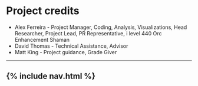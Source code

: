 # Project credits

* Alex Ferreira - Project Manager, Coding, Analysis, Visualizations, Head Researcher, Project Lead, PR Representative, i level 440 Orc Enhancement Shaman
* David Thomas - Technical Assistance, Advisor
* Matt King - Project guidance, Grade Giver

---
{% include nav.html %}
---
